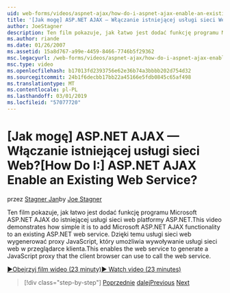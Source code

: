 ```yaml
---
uid: web-forms/videos/aspnet-ajax/how-do-i-aspnet-ajax-enable-an-existing-web-service
title: '[Jak mogę] ASP.NET AJAX — Włączanie istniejącej usługi sieci Web? | Microsoft Docs'
author: JoeStagner
description: Ten film pokazuje, jak łatwo jest dodać funkcję programu Microsoft ASP.NET AJAX do istniejącej usługi sieci web platformy ASP.NET. Dzięki temu usługi sieci web do gene...
ms.author: riande
ms.date: 01/26/2007
ms.assetid: 15a8d767-a99e-4459-8466-7746b5f29362
msc.legacyurl: /web-forms/videos/aspnet-ajax/how-do-i-aspnet-ajax-enable-an-existing-web-service
msc.type: video
ms.openlocfilehash: b17013fd2393756e62e36b74a3bbbb202d754d32
ms.sourcegitcommit: 24b1f6decbb17bb22a45166e5fdb0845c65af498
ms.translationtype: MT
ms.contentlocale: pl-PL
ms.lasthandoff: 03/01/2019
ms.locfileid: "57077720"
---
```

<a name="how-do-i-aspnet-ajax-enable-an-existing-web-service"></a><span data-ttu-id="9804c-105">[Jak mogę] ASP.NET AJAX — Włączanie istniejącej usługi sieci Web?</span><span class="sxs-lookup"><span data-stu-id="9804c-105">[How Do I:] ASP.NET AJAX Enable an Existing Web Service?</span></span>
====================
<span data-ttu-id="9804c-106">przez [Stagner Jan](https://github.com/JoeStagner)</span><span class="sxs-lookup"><span data-stu-id="9804c-106">by [Joe Stagner](https://github.com/JoeStagner)</span></span>

<span data-ttu-id="9804c-107">Ten film pokazuje, jak łatwo jest dodać funkcję programu Microsoft ASP.NET AJAX do istniejącej usługi sieci web platformy ASP.NET.</span><span class="sxs-lookup"><span data-stu-id="9804c-107">This video demonstrates how simple it is to add Microsoft ASP.NET AJAX functionality to an existing ASP.NET web service.</span></span> <span data-ttu-id="9804c-108">Dzięki temu usługi sieci web wygenerować proxy JavaScript, który umożliwia wywoływanie usługi sieci web w przeglądarce klienta.</span><span class="sxs-lookup"><span data-stu-id="9804c-108">This enables the web service to generate a JavaScript proxy that the client browser can use to call the web service.</span></span>

[<span data-ttu-id="9804c-109">&#9654;Obejrzyj film wideo (23 minuty)</span><span class="sxs-lookup"><span data-stu-id="9804c-109">&#9654; Watch video (23 minutes)</span></span>](https://channel9.msdn.com/Blogs/ASP-NET-Site-Videos/how-do-i-aspnet-ajax-enable-an-existing-web-service)

> [!div class="step-by-step"]
> <span data-ttu-id="9804c-110">[Poprzednie](how-do-i-add-aspnet-ajax-features-to-an-existing-web-application.md)
> [dalej](how-do-i-use-the-aspnet-ajax-client-library-controls.md)</span><span class="sxs-lookup"><span data-stu-id="9804c-110">[Previous](how-do-i-add-aspnet-ajax-features-to-an-existing-web-application.md)
[Next](how-do-i-use-the-aspnet-ajax-client-library-controls.md)</span></span>
